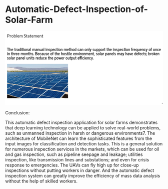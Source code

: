 # Automatic-Defect-Inspection-of-Solar-Farm  

<img src="./Dataset/ref/images1.PNG">
  
Conclusion:  
  
This automatic defect inspection application for solar farms demonstrates that deep learning technology can be applied to solve real-world problems, such as unmanned inspection in harsh or dangerous environments7. The architecture of MobileNet can learn the sophisticated features from the input images for classification and detection tasks. This is a general solution for numerous inspection services in the markets, which can be used for oil and gas inspection, such as pipeline seepage and leakage; utilities inspection, like transmission lines and substations; and even for crisis response to emergencies. The UAVs can fly high up for close-up inspections without putting workers in danger. And the automatic defect inspection system can greatly improve the efficiency of mass data analysis without the help of skilled workers.  

